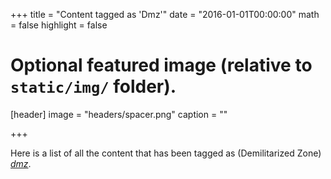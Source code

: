 +++
title = "Content tagged as 'Dmz'"
date = "2016-01-01T00:00:00"
math = false
highlight = false

# Optional featured image (relative to `static/img/` folder).
[header]
image = "headers/spacer.png"
caption = ""

+++

Here is a list of all the content that has been tagged as (Demilitarized Zone) *[dmz](https://f1.holisticinfosecforwebdevelopers.com/chap03.html#vps-countermeasures-preparation-for-dmz)*.
